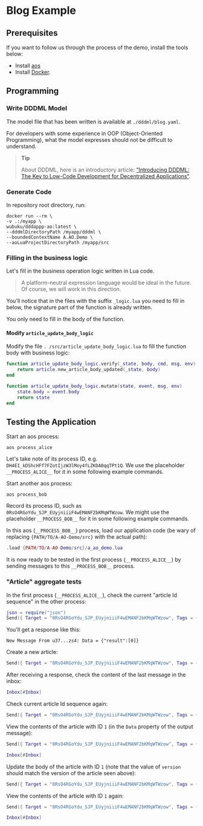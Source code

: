 # Blog Example


## Prerequisites

If you want to follow us through the process of the demo, install the tools below:

* Install [aos](https://cookbook_ao.g8way.io/welcome/getting-started.html)
* Install [Docker](https://docs.docker.com/engine/install/).


## Programming


### Write DDDML Model

The model file that has been written is available at `./dddml/blog.yaml`.

For developers with some experience in OOP (Object-Oriented Programming), what the model expresses should not be difficult to understand.


> **Tip**
>
> About DDDML, here is an introductory article: ["Introducing DDDML: The Key to Low-Code Development for Decentralized Applications"](https://github.com/wubuku/Dapp-LCDP-Demo/blob/main/IntroducingDDDML.md).



### Generate Code

In repository root directory, run:

```shell
docker run --rm \
-v .:/myapp \
wubuku/dddappp-ao:latest \
--dddmlDirectoryPath /myapp/dddml \
--boundedContextName A.AO.Demo \
--aoLuaProjectDirectoryPath /myapp/src
```


### Filling in the business logic

Let's fill in the business operation logic written in Lua code.

> A platform-neutral expression language would be ideal in the future. Of course, we will work in this direction.

You'll notice that in the files with the suffix `_logic.lua` you need to fill in below, the signature part of the function is already written.

You only need to fill in the body of the function.


#### Modify `article_update_body_logic`

Modify the file `. /src/article_update_body_logic.lua` to fill the function body with business logic:

```lua
function article_update_body_logic.verify(_state, body, cmd, msg, env)
    return article.new_article_body_updated(_state, body)
end

function article_update_body_logic.mutate(state, event, msg, env)
    state.body = event.body
    return state
end
```


## Testing the Application


Start an aos process:

```shell
aos process_alice
```

Let's take note of its process ID, e.g. `DH4EI_kDShcHFf7FZotIjzW3lMoy4fLZKDA0qqTPt1Q`.
We use the placeholder `__PROCESS_ALICE__` for it in some following example commands.


Start another aos process:

```shell
aos process_bob
```

Record its process ID, such as `0RsO4RGoYdu_SJP_EUyjniiiF4wEMANF2bKMqWTWzow`.
We might use the placeholder `__PROCESS_BOB__` for it in some following example commands.

In this aos (`__PROCESS_BOB__`) process, load our application code (be wary of replacing `{PATH/TO/A-AO-Demo/src}` with the actual path):

```lua
.load {PATH/TO/A-AO-Demo/src}/a_ao_demo.lua
```

It is now ready to be tested in the first process (`__PROCESS_ALICE__`) by sending messages to this `__PROCESS_BOB__` process.


### "Article" aggregate tests

In the first process (`__PROCESS_ALICE__`), check the current "article Id sequence" in the other process:

```lua
json = require("json")
Send({ Target = "0RsO4RGoYdu_SJP_EUyjniiiF4wEMANF2bKMqWTWzow", Tags = { Action = "GetArticleIdSequence" } })
```

You'll get a response like this:

```text
New Message From u37...zs4: Data = {"result":[0]}
```

Create a new article:

```lua
Send({ Target = "0RsO4RGoYdu_SJP_EUyjniiiF4wEMANF2bKMqWTWzow", Tags = { Action = "CreateArticle" }, Data = json.encode({ title = "title_1", body = "body_1" }) })
```

After receiving a response, check the content of the last message in the inbox:

```lua
Inbox[#Inbox]
```

Check current article Id sequence again:

```lua
Send({ Target = "0RsO4RGoYdu_SJP_EUyjniiiF4wEMANF2bKMqWTWzow", Tags = { Action = "GetArticleIdSequence" } })
```

View the contents of the article with ID `1` (in the `Data` property of the output message):

```lua
Send({ Target = "0RsO4RGoYdu_SJP_EUyjniiiF4wEMANF2bKMqWTWzow", Tags = { Action = "GetArticle" }, Data = json.encode({ article_id = "1" }) })

Inbox[#Inbox]
```

Update the body of the article with ID `1` (note that the value of `version` should match the version of the article seen above):

```lua
Send({ Target = "0RsO4RGoYdu_SJP_EUyjniiiF4wEMANF2bKMqWTWzow", Tags = { Action = "UpdateArticleBody" }, Data = json.encode({ article_id = "1", version = "0", body = "new_body_1" }) })
```

View the contents of the article with ID `1` again:

```lua
Send({ Target = "0RsO4RGoYdu_SJP_EUyjniiiF4wEMANF2bKMqWTWzow", Tags = { Action = "GetArticle" }, Data = json.encode({ article_id = "1" }) })

Inbox[#Inbox]
```
